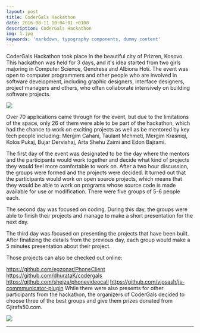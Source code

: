 ```yaml
---
layout: post
title: CoderGals Hackathon
date: 2016-08-11 10:04:01 +0100
description: CoderGals Hackathon
img: 1.jpg
keywords: 'markdown, typography components, dummy content'
---
```


CoderGals Hackathon took place in the beautiful city of Prizren, Kosovo. 
This hackathon was held for 3 days, and it's idea  started from two girls majoring in Computer Science, Qendresa and Albiona Hoti. 
The event was open to computer programmers and other people who are involved in software development, including graphic designers, interface designers, project managers and others, who often collaborate intensively on building software projects.


![](2.jpg)
      
Over 70 applications came through for the event, but due to the limitations of the space, only 26 of them were able to be part of the hackathon, which had the chance to work on exciting projects as well as be mentored by key tech people including: Mergim Cahani, Taulant Mehmeti, Mergim Krasniqi, Kolos Pukaj, Bujar Dervishaj, Arta Shehu Zaimi and Edon Bajrami.

The first day of the event was designated to be the day where the mentors and the participants would work together and decide what kind of projects they would feel more comfortable to work on. After a two hour discussion, the groups were formed and the projects were decided. It turned out that the participants would work on open source projects, which means that they would be able to work on programs whose source code is made available for use or modification. There were five groups of 5-6 people each.

The second day was focused on coding. During this day, the groups were able to finish their projects and manage to make a short presentation for the next day.

The third day was focused on presenting the projects that have been built. After finalizing the details from the previous day, each group would make a 5 minutes presentation about their project. 

Those projects can also be checked out online:

https://github.com/egzonar/PhoneClient
https://github.com/dhurataK/codergals
https://github.com/shejza/phonevideocall
https://github.com/vjosash/js-commmunicator-plugin
While there were also presents for other participants from the hackathon, the organizers of CoderGals decided to choose three of the best groups and give them prizes donated from Gjirafa50.com.      


![](3.jpg)


-------------------------------------------------------------------------------------------------------------------
